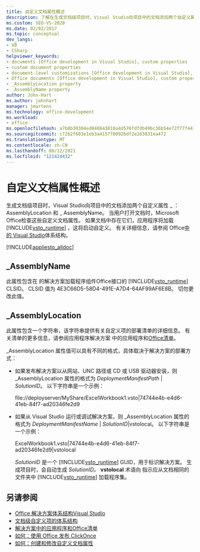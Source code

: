 ```yaml
---
title: 自定义文档属性概述
description: 了解在生成文档级项目时，Visual Studio向项目中的文档添加两个自定义属性。
ms.custom: SEO-VS-2020
ms.date: 02/02/2017
ms.topic: conceptual
dev_langs:
- VB
- CSharp
helpviewer_keywords:
- documents [Office development in Visual Studio], custom properties
- custom document properties
- document-level customizations [Office development in Visual Studio], custom properties
- Office documents [Office development in Visual Studio], custom properties
- _AssemblyLocation property
- _AssemblyName property
author: John-Hart
ms.author: johnhart
manager: jmartens
ms.technology: office-development
ms.workload:
- office
ms.openlocfilehash: a7b8b30304ed840843818a4d576fdfdb49bc36b54e72f77f441e1d9864e876c0
ms.sourcegitcommit: c72b2f603e1eb3a4157f00926df2e263831ea472
ms.translationtype: MT
ms.contentlocale: zh-CN
ms.lasthandoff: 08/12/2021
ms.locfileid: "121424432"
---
```

# <a name="custom-document-properties-overview"></a>自定义文档属性概述

生成文档级项目时，Visual Studio向项目中的文档添加两个自定义属性 \_ ：AssemblyLocation 和 \_ AssemblyName。 当用户打开文档时，Microsoft Office检查这些自定义文档属性。 如果文档中存在它们，应用程序将加载 [!INCLUDE[vsto_runtime](../vsto/includes/vsto-runtime-md.md)] ，这将启动自定义。 有关详细信息，请参阅 Office[中的 Visual Studio](../vsto/architecture-of-office-solutions-in-visual-studio.md)体系结构。

 [!INCLUDE[appliesto_alldoc](../vsto/includes/appliesto-alldoc-md.md)]

## <a name="_assemblyname"></a>\_AssemblyName

此属性包含在 的解决方案加载程序组件Office接口的 [!INCLUDE[vsto_runtime](../vsto/includes/vsto-runtime-md.md)] CLSID。 CLSID 值为 4E3C66D5-58D4-491E-A7D4-64AF99AF6E8B。 切勿更改此值。

## <a name="_assemblylocation"></a>\_AssemblyLocation

此属性包含一个字符串，该字符串提供有关自定义项的部署清单的详细信息。 有关清单的更多信息，请参阅应用程序解决方案 中的应用程序和[Office清单](../vsto/application-and-deployment-manifests-in-office-solutions.md)。

 \_AssemblyLocation 属性值可以具有不同的格式，具体取决于解决方案的部署方式：

- 如果发布解决方案以从网站、UNC 路径或 CD 或 USB 驱动器安装，则 _AssemblyLocation 属性的格式为 *DeploymentManifestPath* | *SolutionID*。 以下字符串是一个示例：

     file://deployserver/MyShare/ExcelWorkbook1.vsto|74744e4b-e4d6-41eb-84f7-ad20346fe2d9

- 如果从 Visual Studio 运行或调试解决方案，则 _AssemblyLocation 属性的格式为 *DeploymentManifestName* | *SolutionID*|vstolocal。 以下字符串是一个示例：

     ExcelWorkbook1.vsto|74744e4b-e4d6-41eb-84f7-ad20346fe2d9|vstolocal

  *SolutionID* 是一个 [!INCLUDE[vsto_runtime](../vsto/includes/vsto-runtime-md.md)] GUID，用于标识解决方案。 生成项目时，会自动生成 *SolutionID。* **vstolocal** 术语向 指示应从文档相同的文件夹中 [!INCLUDE[vsto_runtime](../vsto/includes/vsto-runtime-md.md)] 加载程序集。

## <a name="see-also"></a>另请参阅

- [Office 解决方案体系结构Visual Studio](../vsto/architecture-of-office-solutions-in-visual-studio.md)
- [文档级自定义项的体系结构](../vsto/architecture-of-document-level-customizations.md)
- [解决方案中的应用程序和Office清单](../vsto/application-and-deployment-manifests-in-office-solutions.md)
- [如何：使用 Office 发布 ClickOnce](/previous-versions/bb386095(v=vs.110))
- [如何：创建和修改自定义文档属性](../vsto/how-to-create-and-modify-custom-document-properties.md)